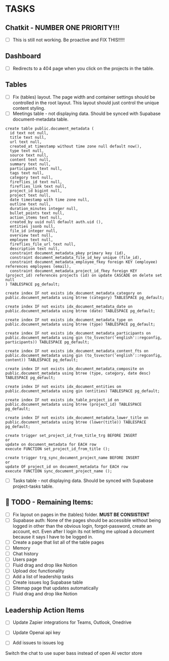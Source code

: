 # TASKS

## Chatkit - NUMBER ONE PRIORITY!!! 

- [ ] This is still not working. Be proactive and FIX THIS!!!!!

## Dashboard
- [ ] Redirects to a 404 page when you click on the projects in the table.


## Tables

- [ ] Fix (tables) layout. The page width and container settings should be controlled in the root layout. This layout should just control the unique content styling.
- [ ] Meetings table - not displaying data. Should be synced with Supabase document-metadata table.
```
create table public.document_metadata (
  id text not null,
  title text null,
  url text null,
  created_at timestamp without time zone null default now(),
  type text null,
  source text null,
  content text null,
  summary text null,
  participants text null,
  tags text null,
  category text null,
  fireflies_id text null,
  fireflies_link text null,
  project_id bigint null,
  project text null,
  date timestamp with time zone null,
  outline text null,
  duration_minutes integer null,
  bullet_points text null,
  action_items text null,
  created_by uuid null default auth.uid (),
  entities jsonb null,
  file_id integer null,
  overview text null,
  employee text null,
  fireflies_file_url text null,
  description text null,
  constraint document_metadata_pkey primary key (id),
  constraint document_metadata_file_id_key unique (file_id),
  constraint document_metadata_employee_fkey foreign KEY (employee) references employees (email),
  constraint document_metadata_project_id_fkey foreign KEY (project_id) references projects (id) on update CASCADE on delete set null
) TABLESPACE pg_default;

create index IF not exists idx_document_metadata_category on public.document_metadata using btree (category) TABLESPACE pg_default;

create index IF not exists idx_document_metadata_date on public.document_metadata using btree (date) TABLESPACE pg_default;

create index IF not exists idx_document_metadata_type on public.document_metadata using btree (type) TABLESPACE pg_default;

create index IF not exists idx_document_metadata_participants on public.document_metadata using gin (to_tsvector('english'::regconfig, participants)) TABLESPACE pg_default;

create index IF not exists idx_document_metadata_content_fts on public.document_metadata using gin (to_tsvector('english'::regconfig, content)) TABLESPACE pg_default;

create index IF not exists idx_document_metadata_composite on public.document_metadata using btree (type, category, date desc) TABLESPACE pg_default;

create index IF not exists idx_document_entities on public.document_metadata using gin (entities) TABLESPACE pg_default;

create index IF not exists idx_table_project_id on public.document_metadata using btree (project_id) TABLESPACE pg_default;

create index IF not exists idx_document_metadata_lower_title on public.document_metadata using btree (lower(title)) TABLESPACE pg_default;

create trigger set_project_id_from_title_trg BEFORE INSERT
or
update on document_metadata for EACH row
execute FUNCTION set_project_id_from_title ();

create trigger trg_sync_document_project_name BEFORE INSERT
or
update OF project_id on document_metadata for EACH row
execute FUNCTION sync_document_project_name ();
```

- [ ] Tasks table - not displaying data. Should be synced with Supabase project-tasks table.

## 🔄 TODO - Remaining Items:

- [ ] Fix layout on pages in the (tables) folder. **MUST BE CONSISTENT**
- [ ] Supabase auth: None of the pages should be accessible without being logged in other than the obvious login, forgot-password, create an account, ect. Even after I login its not letting me upload a document because it says I have to be logged in.
- [ ] Create a page that list all of the table pages
- [ ] Memory
- [ ] Chat history  
- [ ] Users page
- [ ] Fluid drag and drop like Notion
- [ ] Upload doc functionality
- [ ] Add a list of leadership tasks
- [ ] Create issues log Supabase table
- [ ] Sitemap page that updates automatically
- [ ] Fluid drag and drop like Notion

## Leadership Action Items
- [ ] Update Zapier integrations for Teams, Outlook, Onedrive
- [ ] Update Openai api key
- [ ] Add issues to issues log


Switch the chat to use super bass instead of open AI vector store